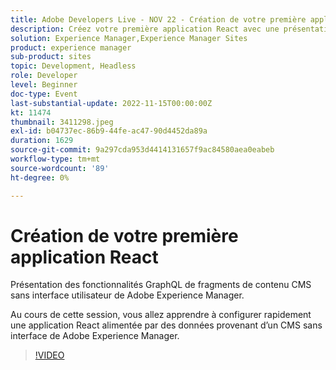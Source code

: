 ```yaml
---
title: Adobe Developers Live - NOV 22 - Création de votre première application React
description: Créez votre première application React avec une présentation CMSI sans affichage de Experience Manager aux fonctionnalités GraphQL de fragments de contenu CMS sans interface de Adobe Experience Manager. Au cours de cette session, vous allez apprendre à configurer rapidement une application React alimentée par des données provenant d’un CMS sans interface de Adobe Experience Manager.
solution: Experience Manager,Experience Manager Sites
product: experience manager
sub-product: sites
topic: Development, Headless
role: Developer
level: Beginner
doc-type: Event
last-substantial-update: 2022-11-15T00:00:00Z
kt: 11474
thumbnail: 3411298.jpeg
exl-id: b04737ec-86b9-44fe-ac47-90d4452da89a
duration: 1629
source-git-commit: 9a297cda953d4414131657f9ac84580aea0eabeb
workflow-type: tm+mt
source-wordcount: '89'
ht-degree: 0%

---
```


# Création de votre première application React

Présentation des fonctionnalités GraphQL de fragments de contenu CMS sans interface utilisateur de Adobe Experience Manager.

Au cours de cette session, vous allez apprendre à configurer rapidement une application React alimentée par des données provenant d’un CMS sans interface de Adobe Experience Manager.

>[!VIDEO](https://video.tv.adobe.com/v/3411298/?quality=12&learn=on)

